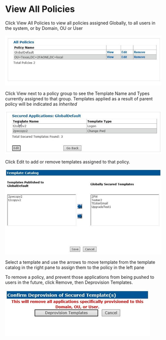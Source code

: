 # View All Policies

Click View All Policies to view all policies assigned Globally, to all users in the system, or by Domain, OU or User

![View all policies](images/policyView.jpg)

Click View next to a policy group to see the Template Name and Types currently assigned to that group. Templates applied as a result of parent policy will be indicated as *Inherited* 


![Vew Policy Group](images/allPoliciesView.jpg)

Click Edit to add or remove templates assigned to that policy. 

![Policy Edit](images/policyEdit.jpg)

Select a template and use the arrows to move template from the template catalog in the right pane to assign them to the policy in the left pane

To remove a policy, and prevent those applications from being pushed to users in the future, click Remove, then Deprovision Templates.

![Policy Deprovision](images/policyDeprovision.jpg)
